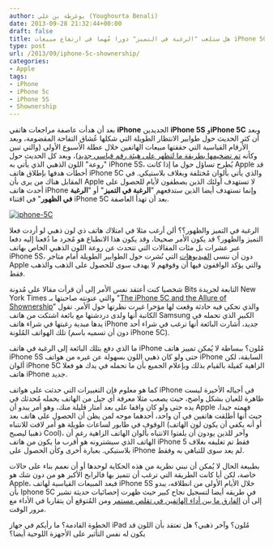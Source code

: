 ```yaml
---
author: يوغرطة بن علي (Youghourta Benali)
date: 2013-09-28 21:32:44+00:00
draft: false
title: هل ستلعب "الرغبة في التميز" دورا مُهما في ارتفاع مبيعات iPhone 5C؟
type: post
url: /2013/09/iphone-5c-shownership/
categories:
- Apple
tags:
- iPhone
- iPhone 5c
- iPhone 5S
- Shownership
---
```


بعد أن هدأت عاصفة مراجعات هاتفي **iPhone** الجديدين **iPhone 5S** و**iPhone 5C** وبعد أن كثر الحديث حول طوابير الانتظار الطويلة التي شكلها عُشاق التفاحة المقضومة، وبعد الأرقام القياسية التي حققتها مبيعات الهاتفين خلال عطلة الأسبوع الأولى (والتي تبين وكأنه [تم تضخيمها بطريقة ما لتظهر على هيئة رقم قياسي جديد](http://www.bloomberg.com/video/munster-says-demand-for-new-iphones-exceeded-supply-BGcu~DNLQZauVte7Jvdi8A.html))، وبعد كل الحديث حول "روعة" اللون الذهبي الذي يأتي به iPhone 5S، يُطرح تساؤل حول ما إذا كانت Apple قد أخطأت هدفها بإطلاق هاتف iPhone 5C والذي يأتي بألوان مُختلفة وبغلاف بلاستيكي. في المقابل هناك من يرى بأن Apple لا تستهدف أولئك الذين يصطفون لأيام للحصول على أحدث هاتف iPhone وإنما تستهدف أيضا الذين ستدفعهم "**الرغبة في التميز**" أو "**الرغبة في الظهور**" في اقتناء iPhone 5C بعد أن تهدأ العاصفة.




[![iphone-5C](https://www.it-scoop.com/wp-content/uploads/2013/09/iphone-5C.jpg)
](https://www.it-scoop.com/wp-content/uploads/2013/09/iphone-5C.jpg)




الرغبة في التميز والظهور؟؟ ألن أرغب مثلا في امتلاك هاتف ذي لون ذهبي لو أردت فعلا التميز والظهور؟ قد يكون الأمر صحيحا، وقد يكون هذا الانطباع هو مُجرد ما دُفعنا إليه دفعا عبر عشرات بل مئات المقالات التي تتحدث عن روعة اللون الذهبي الخاص بهاتف iPhone 5S، دون أن ننسى [الفيديوهات](http://www.youtube.com/watch?v=rRwcIumf-mI) التي نُشرت حول الطوابير الطويلة أمام متاجر Apple والتي يؤكد الواقفون فيها أن وقوفهم لا يهدف سوى للحصول على الذهب والذهب فقط.




شخصيا كنت أعتقد نفس الأمر إلى أن قرأت مقالا على مُدونة Bits التابعة لجريدة New York Times والتي عنونته صاحبتها بـ "[The iPhone 5C and the Allure of Shownership](http://bits.blogs.nytimes.com/2013/09/16/rethinking-the-iphone-5c/)” والذي تحكي فيه حادثة وقعت لها مؤخرا غيرت نظرتها حول الأمر. تقول الكاتبة أنها ولدى دردشتها مع بائعة اشتكت من هاتف Samsung الكبير الذي تحمله في يدها مبدية رغبتها في شراء هاتف iPhone جديد، أشارت البائعة أنها ترغب في شراء أحد تلك الهواتف المُلونة (دون أن تسميه باسم iPhone 5C).




ما الذي دفع بتلك البائعة إلى الرغبة في هاتف iPhone مُلون؟ ببساطة لا يُمكن تمييز هاتف iPhone 5S حتى ولو كان ذهبي اللون بسهولة عن غيره من هواتف iPhone السابقة، لكن ألوان iPhone 5C الزاهية كفيلة بالقيام بذلك وبإعلام الجميع بأن ما تحمله في يدك هو فعلا هاتف iPhone جديد.




كما هو معلوم فإن التغييرات التي حدثت على هواتف iPhone في أجياله الأخيرة ليست ظاهرة للعيان بشكل واضح، حيث يصعب مثلا معرفة أي جيل من الهاتف يحمله مُحدثك في يده حتى ولو كان واقفا على بعد أمتار قليلة منك، وهو أمر يبدو أن Apple فهمته جيدا، حيث أنها أطلقت هاتفين في آن واحد، أحدهما موجه لمن يظن أن الحصول على هاتف بعد الوقوف في طابور لساعات طويلة هو أمر لافت للانتباه (أو أنه يكفي أن يكون لون الهاتف ذهبيا ليصبح Cool)، وآخر للذين يودون أن يلفتوا الانتباه بألوان الهاتف الزاهية رغم أن الهاتف الذي سيشترونه هو أقرب ما يكون من هاتف iPhone 5 فقط تم تغليفه بغلاف بلاستيكي. بعبارة أخرى وكأن الحصول على iPhone لم يعد سوى للتباهي به وفقط.




بطبيعة الحال لا يُمكن أن نبني نظرية من هذه الحكاية لوحدها أو أن نعمم بناء على حالات خاصة، لكن أيا كانت الطريقة التي ترغب أن تتميز بها فالرابح الأكبر هو من دون شك هو Apple، فبعد المبيعات القياسية لهاتف iPhone 5S خلال الأيام الأولى من انطلاقه، يبدو بأن Iphone 5C في طريقه أيضا لتسجيل نجاح كبير حيث ظهرت إحصائيات حديثة تشير إلى أن [الفارق ما بين أداء الهاتفين في تقلص مستمر](http://www.localytics.com/blog/2013/iphone-5s-most-popular-in-san-francisco-while-iphone-5c-starts-to-gain-ground-across-the-u-s/) ومن المُتوقع أن يتقاربا في الأداء مع مرور الوقت.




الخطوة القادمة؟ ما رأيكم في جهاز iPad مُلون؟ وآخر ذهبي؟ هل تعتقد بأن اللون قد يكون له نفس التأثير على الأجهزة اللوحية أيضا؟
